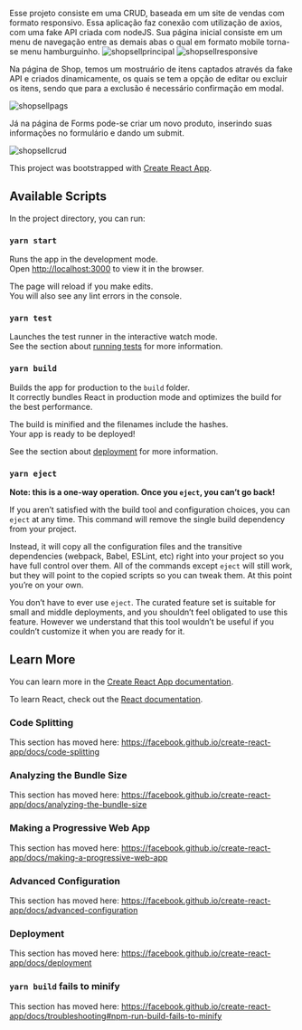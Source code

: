 Esse projeto consiste em uma CRUD, baseada em um site de vendas com formato responsivo.
Essa aplicação faz conexão com utilização de axios, com uma fake API criada com nodeJS.
Sua página inicial consiste em um menu de navegação entre as demais abas o qual em formato mobile torna-se menu hamburguinho.
![shopsellprincipal](https://user-images.githubusercontent.com/66284603/102256284-f72aa000-3ee9-11eb-8a22-f1c9937194b2.jpeg)
![shopsellresponsive](https://user-images.githubusercontent.com/66284603/102257461-884e4680-3eeb-11eb-9fa0-c7af4eb8869d.jpeg)

Na página de Shop, temos um mostruário de itens captados através da fake API e criados dinamicamente, os quais se tem a opção de editar ou excluir os itens, sendo que para a exclusão é necessário confirmação em modal.

![shopsellpags](https://user-images.githubusercontent.com/66284603/102258748-ff380f00-3eec-11eb-8478-b55b9500eba5.jpeg)

Já na página de Forms pode-se criar um novo produto, inserindo suas informações no formulário e dando um submit.

![shopsellcrud](https://user-images.githubusercontent.com/66284603/102258986-4cb47c00-3eed-11eb-8439-7ed0feee8a2b.jpeg)


This project was bootstrapped with [Create React App](https://github.com/facebook/create-react-app).

## Available Scripts

In the project directory, you can run:

### `yarn start`

Runs the app in the development mode.<br />
Open [http://localhost:3000](http://localhost:3000) to view it in the browser.

The page will reload if you make edits.<br />
You will also see any lint errors in the console.

### `yarn test`

Launches the test runner in the interactive watch mode.<br />
See the section about [running tests](https://facebook.github.io/create-react-app/docs/running-tests) for more information.

### `yarn build`

Builds the app for production to the `build` folder.<br />
It correctly bundles React in production mode and optimizes the build for the best performance.

The build is minified and the filenames include the hashes.<br />
Your app is ready to be deployed!

See the section about [deployment](https://facebook.github.io/create-react-app/docs/deployment) for more information.

### `yarn eject`

**Note: this is a one-way operation. Once you `eject`, you can’t go back!**

If you aren’t satisfied with the build tool and configuration choices, you can `eject` at any time. This command will remove the single build dependency from your project.

Instead, it will copy all the configuration files and the transitive dependencies (webpack, Babel, ESLint, etc) right into your project so you have full control over them. All of the commands except `eject` will still work, but they will point to the copied scripts so you can tweak them. At this point you’re on your own.

You don’t have to ever use `eject`. The curated feature set is suitable for small and middle deployments, and you shouldn’t feel obligated to use this feature. However we understand that this tool wouldn’t be useful if you couldn’t customize it when you are ready for it.

## Learn More

You can learn more in the [Create React App documentation](https://facebook.github.io/create-react-app/docs/getting-started).

To learn React, check out the [React documentation](https://reactjs.org/).

### Code Splitting

This section has moved here: https://facebook.github.io/create-react-app/docs/code-splitting

### Analyzing the Bundle Size

This section has moved here: https://facebook.github.io/create-react-app/docs/analyzing-the-bundle-size

### Making a Progressive Web App

This section has moved here: https://facebook.github.io/create-react-app/docs/making-a-progressive-web-app

### Advanced Configuration

This section has moved here: https://facebook.github.io/create-react-app/docs/advanced-configuration

### Deployment

This section has moved here: https://facebook.github.io/create-react-app/docs/deployment

### `yarn build` fails to minify

This section has moved here: https://facebook.github.io/create-react-app/docs/troubleshooting#npm-run-build-fails-to-minify
